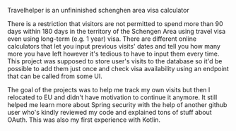 Travelhelper is an unfininished schenghen area visa calculator

There is a restriction that visitors are not permitted to spend more than 90 days within 180 days in the territory of the Schengen Area using travel visa even using long-term (e.g. 1 year) visa.
There are different online calculators that let you input previous visits' dates and tell you how many more you have left however it's tedious to have to input them every time.
This project was supposed to store user's visits to the database so it'd be possible to add them just once and check visa availability using an endpoint that can be called from some UI.

The goal of the projects was to help me track my own visits but then I relocated to EU and didn't have motivation to continue it anymore. 
It still helped me learn more about Spring security with the help of another github user who's kindly reviewed my code and explained tons of stuff about OAuth. This was also my first experience with Kotlin.
